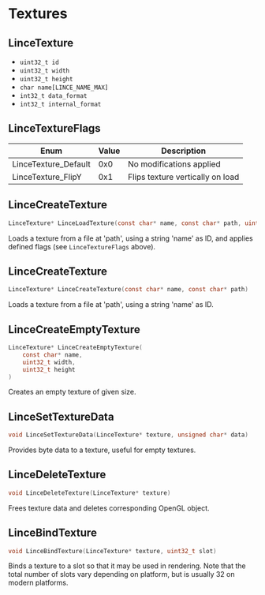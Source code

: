 # Textures

## LinceTexture
- `uint32_t id`
- `uint32_t width`
- `uint32_t height`
- `char name[LINCE_NAME_MAX]`
- `int32_t data_format`
- `int32_t internal_format`

## LinceTextureFlags
| Enum | Value | Description |
| ---- | ----- | ----------- |
| LinceTexture_Default | 0x0 | No modifications applied |
| LinceTexture_FlipY | 0x1 | Flips texture vertically on load |

## LinceCreateTexture
```c
LinceTexture* LinceLoadTexture(const char* name, const char* path, uint32_t flags)
```
Loads a texture from a file at 'path', using a string 'name' as ID, and applies defined flags (see `LinceTextureFlags` above).

## LinceCreateTexture
```c
LinceTexture* LinceCreateTexture(const char* name, const char* path)
```
Loads a texture from a file at 'path', using a string 'name' as ID.

## LinceCreateEmptyTexture
```c
LinceTexture* LinceCreateEmptyTexture(
	const char* name, 
	uint32_t width,
	uint32_t height
)
```
Creates an empty texture of given size.

## LinceSetTextureData
```c
void LinceSetTextureData(LinceTexture* texture, unsigned char* data)
```
Provides byte data to a texture, useful for empty textures.

## LinceDeleteTexture
```c
void LinceDeleteTexture(LinceTexture* texture)
```
Frees texture data and deletes corresponding OpenGL object.

## LinceBindTexture
```c
void LinceBindTexture(LinceTexture* texture, uint32_t slot)
```
Binds a texture to a slot so that it may be used in rendering.
Note that the total number of slots vary depending on platform, but is usually 32 on modern platforms.
